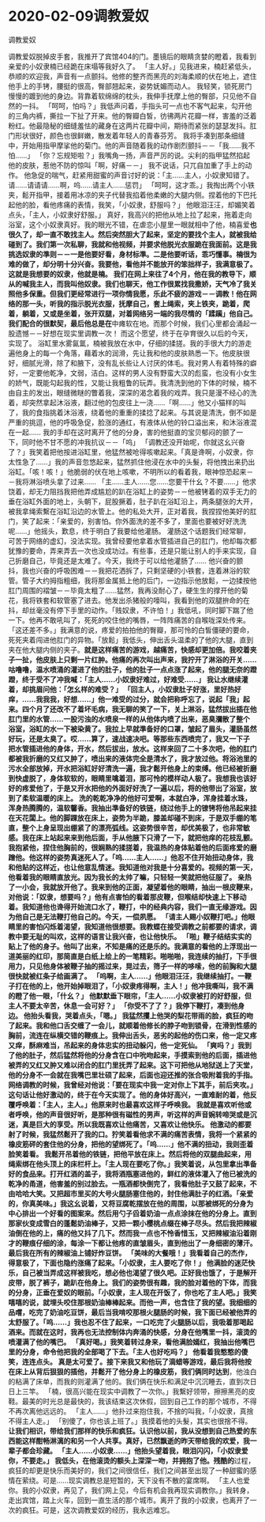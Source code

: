 # 2020-02-09调教爱奴



调教爱奴



调教爱奴脱掉皮手套，我推开了宾馆404的门。墨镜后的眼睛贪婪的瞪着，我看到亲爱的小奴隶楠已经跪在床塌等我好久了。 「主人好。」见我进来，楠赶紧低头，恭顺的欢迎我，声音有一点颤抖。他修的整齐而黑亮的刘海柔顺的伏在地上，遮住他手上的手铐，腰挺的很高，臀部翘起来，姿势妩媚而动人。  我轻笑，锁死房门慢慢的踱到他的身边。背靠着软绵绵的枕头，我伸手抚摩上他的臀部，只见他不自然的一抖。  「呵呵，怕吗？」我低声问着，手指头可一点也不客气起来，勾开他的三角内裤，撕拉一下扯了开来。他的臀瓣白皙，彷彿两片花瓣一样，害羞的泛着粉红。他最隐秘的细缝羞怯的藏身在这两片花瓣中间，期待而紧张的瑟瑟发抖。肛门形状很好，颜色也很鲜嫩，散发着年轻人的青春芬芳。  我将手凑到那条细缝中，开始用指甲摩挲他的菊门。他的声音随着我的动作剧烈颤抖－－「我……我不怕……」  「你？忘规矩啦？」我嘴角一扬，声音严厉的说。尖利的指甲猛然掐起他的皮肤，惹他不防的惊叫「啊，好痛－－」  我不说话，只兀自加重了手上的动作。  他急促的喘气，赶紧用甜蜜的声音讨好的说：「主……主人，小奴隶知错了。请……请请请……啊，呜……请主人……惩罚」  「呵呵，这才乖。」我掏出两个小铁夹，鬆开指甲，接着用冰凉的夹子代替我掐着他柔嫩的大腿内侧。捏着他的下巴托起他的脸，看他疼痛的表情，我笑，「小奴隶，舒服吗？」  他眼泪汪汪，却媚笑着点头，「主人，小奴隶好舒服。」  真好，我高兴的把他从地上拉了起来，拖着走向浴室，这个小奴隶真好。我的眼光不错，在虐恋小屋里一眼就相中了他，楠喜爱**也很久了，却一直不敢找主人。然后突然胆大了起来，坚定的要找个主人，就被我给碰到了。我们第一次私聊，我就和他视频，并要求他脱光衣服跪在我面前。这是我挑选奴隶的準则－－一是他要好看，身材标準。二是他要听话，乖巧懂事。楠很为难的做了，却分明十分兴奋。我要他，看他并不能放开的笨拙样子，我满意极了。这就是我想要的奴隶，他就是楠。  我们在网上来往了4个月，他在我的教导下，顺从的喊我主人，而我叫他奴隶。我们也聊天，他工作很累找我撒娇，天气冷了我关照他多保重。但我们更经常进行一项你情我愿，乐此不疲的游戏－－调教！他在网络的那一头，听我的指示脱光衣服，抚摩自己，套上绳索，夹上铁夹，跪着，爬着，躺着，又或是坐着，张开双腿，对着网络另一端的我尽情的「蹂躏」他自己。我们配合的很默契，最后他总是在**中瘫软在地。而那个时候，我们心里都会涌起一股遗憾－－好想在现实里调教一次！  而这个愿望，终于在孕育很久以后的今天，实现了。  浴缸里水雾氤氲，楠被我放在水中，仔细的揉搓。我的手很大力的游走遍他身上的每一个角落，藉着水的润滑，先让我和他的皮肤熟悉一下。他皮肤很好，细腻光滑，除了和腋下，没有乱长些让人讨厌的体毛。我对男人有着特殊的癖好，一定要他乾净，文弱，洁白。这样的男人没有野蛮大汉的彪蛮，也没有小女生的娇气，既能勾起我的性，又能让我粗鲁的玩弄。我清洗到他的下体的时候，楠不由自主的发出，眼缝微瞇的瞥着我，深深的渴念着我的戏弄。我只是漫不经心的洗着，却突然拿起沐浴液，翻过他的包皮往上一浇……「啊……」他又小猫样的叫了，我的食指挑着沐浴液，绕着他的重重的揉捻了起来。与其说是清洗，倒不如是严重的挑逗，他的呼吸急促，脸涨的通红，有液体从他的铃口溢出来，和沐浴液混在一起……  我的手却在这时离开了他的分身，害的他挺直的宝贝郁闷的颤了一下，同时他不甘不愿的冲我抗议－－「呜」  「调教还没开始呢，你就这幺兴奋了？」我笑着把他按进浴缸里，他猛然被呛得咳嗽起来。「真是谗啊，小奴隶，你太性急了……」我的声音忽悠起来，猛然抓住他浸在水中的头髮，将他拽出来扔出浴缸。「咳！咳！」他脆弱的伏在地上咳嗽，不明所以的看着我，眼神惊恐起来－－我将淋浴喷头拿了过来……  「主……主人……您……您要干什幺？不要……」他求饶着，却无力阻挡我把他弄成尴尬的趴在浴缸上的姿势－－他被铐着的双手无力的垂在浴缸外面的地上，头朝下，屁股撅着，肚子趴在浴缸沿上，两条腿张的大开，被我拿绳索繫在浴缸沿边的水管上。他的私处大开，正对着我，我捏捏他美好的肛门，笑了起来：「亲爱的，别害怕。你外面洗的差不多了，里面也要被好好洗洗呢……」他摇头，歎息，终于明白了我要给他灌肠。  灌肠这个话题我们经常聊，可苦于网络的虚幻，没法实现。我曾经要他拿着水管插进自己的肛门，他却每次都犹豫的要命，弄来弄去一次也没成功过。有些事，还是只能让别人的手来实现，自己折磨自己，毕竟还是太难了。今天，我终于可以给他灌肠了……  他兴奋的颤抖，我也兴奋的呼吸困难－－我把花洒拆了，只剩坚硬的小铁套，连着淋浴的软管。管子大约拇指粗细，我将那金属抵上他的后门，一边指示他放鬆，一边揉按他肛门周围的褶皱－－毕竟太粗了……猛然，我再没耐心了，硬生生的撑开他的菊花，我将铁套和软管塞了进去。他发出杀猪般的嚎叫，我看到他的双腿拚命的在抖，却丝毫没有停下手里的动作。「贱奴隶，不许怕！」我低吼，同时脚下踹了他一下。他再不敢吼叫了，死死的咬住他的嘴唇，一阵阵痛苦的自喉咙深处传来。  「这还差不多。」我满意的说，疼爱的拍拍他的臀瓣，那可怜的白皙僵硬的要命，死死夹着闯进他肛门的异物。「放鬆」我低头，伸出舌头温柔的了他的大腿，直到夹在他大腿内侧的夹子。**就是这样痛苦的游戏，越痛苦，快感却更加倍。我咬着夹子一扯，他皮肤上只剩一片红肿。他痛的再次叫出声来，我拧开了淋浴的开关……  咕噜噜，温水喷涌的灌进了他的肚子，他的肚子一点点涨了起来，他的腿无奈的蹬蹬，终于受不了冲我喊：「主人……小奴隶好难过，好难受……」  我让水继续灌着，却挑眉问他：「怎幺样的难受？」  「回主人，小奴隶肚子好涨，里好热好痒，……我我我，好想……」他一难受的过分，就会把称呼忘了，说起「我」起来。四个月了还改不了着坏毛病，我无聊的笑了一下，关上淋浴，猛然拔出插在他肛门里的水管……一股污浊的水喷泉一样的从他体内喷了出来，恶臭瀰散了整个浴室，浴缸的水一下被染黄了。我拉上早就準备好的口罩，皱起了眉头，灌肠虽然好玩，还是太臭了。哎……算了，速战速决吧。等那些东西喷完了，我又一下子把水管插进他的身体，开水，然后拔出，放水。这样来回了二十多次吧，他的肛门都被我折磨的又红又肿了，喷出来的液体完全是清水了，我才放过他。将浴池里的污水全部放掉，开水把浴缸好好清洗一遍，我才鬆开他身上的束缚。他已经被折磨到快虚脱了，身体软软的，眼睛里噙着泪，那可怜的模样动人极了。我想我也该好好的疼爱他了，于是又开水把他的外面好好洗了一遍以后，将的他带出了浴室，放到了柔软温暖的床上。  洗的乾乾净净的他好可爱啊，本就白净，浑身挂着水珠，浑身热腾腾的，温软馨香。我抽出準备好的铁链，绕过他手上的镣铐将他吊起来挂在天花闆上。他的脚踝放在床上，姿势为半跪，膝盖却碰不到床，于是双手绷的笔直，整个上身呈现出绷紧了的漂亮弧线。这姿势很辛苦，却优美极了，也非常敏感。我在床上站起来来到他后面，手从他腋下只滑了一下，就把他痒的花枝乱颤。我抱紧他，捏住他胸前的，很娴熟的揉搓着，我温热的身体贴着他的后面疼爱的磨蹭他。他这样的姿势真迷死人了。「呜……主人……」他忍不住开始扭动身体，我和他贴的这样近，也让他意乱情迷。我知道他对我是十分喜爱的。视频的第一天，他看着我的眼睛直放光。因为我长的太帅了嘛，只轻轻一笑就把他征服了。  亲热了一小会，我就放开他了。我来到他的正面，凝望着他的眼睛，抽出一根皮鞭来，对他说：「奴隶，想要吗？」他有点害怕的看着那皮鞭，但喉结却快速上下移动着。我知道他也谗得开始流口水了，鞭打，**中的经典内容，我们一直无缘游戏。因为他自己是无法鞭打他自己的。今天，一偿夙愿。  「请主人赐小奴鞭打吧。」他眼睛里的害怕闪烁着渴望，我知道他很想要。我教蝶在接受调教之前都要的请求，调教中要无耻的叫欢，这样的语言让我兴奋，也让他快乐。  「啪」鞭子结结实实的贴上了他的身子。他叫了出来，不知是痛的还是乐的。我满意的看他的**上浮现出一道美丽的红印，那简直是白纸上绘上的一笔精彩。啪啪啪，我连续的抽打，下手很用力，只见他身体被鞭子抽的摇过来，晃过去，筛子一样的哆嗦，他的前胸和大腿很快就被红条子给画满了。  「呜啊，主人……」他眼泪汪汪，我继续抽打。一鞭子打在他的上，他开始掉眼泪了，「小奴隶疼得啊，主人！」他冲我嘶叫，我不满的瞪了他一眼，「什幺？」  他默默垂下眼帘，「主人……小奴隶被打的好舒服，但主人不要太辛苦，休息一会可好？」  「你受不了了？」我停下鞭打，凑到他身边。  他抬头看我，哭着点头，「嗯。」  我猛然攫上他哭的梨花带雨的脸，疯狂的吻了起来。我和他口舌交缠了一会儿，就顺着他修长的脖子吻到锁骨，在滑到性感的胸前，流连在纵横交错的鞭痕上。我伸出舌头，恶劣的起他的伤口来，他一定又疼又痒，酥麻难当，吊起来的身体忠实的扭动躲闪，他一定死仙。  「爽吗？」我到了他的肚子，然后猛然将他的分身含在口中吮吻起来，手摸索到他的后面，插进他被弄的又红又肿又难以闭合的肛门里抚弄了起来。这下可把他从地狱送上了天堂，他的分身不一会就在我嘴巴里壮硕了起来，后面也迎还推的张合吸附着我的手指。网络调教的时候，我曾经对他说：「要在现实中我一定对你上下其手，前后夹攻。」这句话让他好激动的，终于在今天实现了。他的身体好高兴，一直难耐的着，他反覆呼唤着：「主人，主人。」他原来时也最喜欢这样子呼唤我。  我就是喜欢听他或者呼唤，他的声音很好听，是那种很有磁性的男声，听这样的声音婉转啼哭或是沉迷，真是巨大的享受。所以我既喜欢让他痛苦，又喜欢让他快乐。  他激动的都要射了时候，我猛然鬆开了我的口。狞笑着看他求不满的痛苦表情，我将一个紧紧的橡皮筋砰的套住他的分身，把他的望绑死了。「呜……」他不满的扭动，我则歪着脸笑着看。  我鬆开吊着他的铁链，把他平放在床上。然后将他的双腿曲起来，用绳索绑在他头顶上的床栏杆上。「主人现在要吃了你。」我笑着说，从包里拿出準备好的食品来。打开红酒的盖子，我将酒瓶塞进他的，鲜红的液体灌入了他已被洗的乾净的甬道，他害羞的别过脸去。一瓶酒都快倒完了，我看他肚子又鼓了起来，不由哈哈大笑。又把超市里买的大号火腿肠塞住他的，封住他满肚子的红酒。「亲爱的，你真美味。」我这幺说着，又将豆腐乾摆放在他的周围，以那被绑死的分身为中心排出一个好看的图案来。然后用勺子舀着奶油一点点涂抹在他的分身上。直到那家伙变成雪白的蓬鬆奶油棒子，又把一颗小樱桃点缀在棒子尽头。然后我把辣椒油倒在他的上，痛的他又抖了几下。然而我一点也不怜香惜玉，又把辣椒油沿着刚才的鞭痕仔细的涂，每涂一下都让他疼的直皱眉头，直到他出了一身细密的薄汗。最后我在所有的辣椒油上铺好炸豆饼。  「美味的大餐哦！」我看着自己的杰作，得意极了，下面也隐约涨痛了起来。「小奴隶，主人要吃了你！」  他满脸的迷茫快乐，自己被当弄成这样被我吃，想必他也渴望了很久吧。正好我也饿了，于是解开皮带，脱了裤子，跪趴在他身上。我们的姿势很有趣，我的脸对着他的下体，而我的分身，正垂在爱奴的眼前。「小奴隶，主人现在开饭了，你也吃了主人吧。」我笑嘻嘻的说，就埋头咬住那根奶油棒棒起来。而他一声，也含住了我的望。我细细的品嚐，吃完了奶油吃豆饼，最后当我啃咬那根火腿肠的时候，我下面已经被他弄的太舒服了。「呜……」我也忍不住了起来，一口吃完了火腿肠以后，我吸着那喝起酒来。而就在这时，我再也无法控制体内奔涌的快感，分身在他嘴里一抖，滚烫的喷灌满了他的嘴巴。  「真好喝。」我笑着转过身来，看他满脸嫣红，我抽出他嘴巴里的分身，命令他把我的全部喝了下去。「主人也好吃吗？」  他看着我憨憨的傻笑，连连点头。  真是太可爱了。接下来我又和他玩了滴蜡等游戏，最后我将他按在床上从背后狠狠的插他，并鬆开了他分身上的橡皮筋，我们俩同时达到**，他浊白的粘满了床单，而我的则灌满了他的。我们俩在快乐和满足中沉沉睡去，直到次日日上三竿。  「楠，很高兴能在现实中调教了一次你。」我繫好领带，擦擦黑亮的皮鞋。最美的时光总是最快的，我该结束这次休假，回到自己工作的那个城市，不得不再次离他远远的。  「主人……」他扑过来抱住我，不捨的叫我，「小奴隶，真捨不得主人走。」  「别傻了，你也该上班了。」我摸着他的头髮，其实也很捨不得。**让我们相识，带给我们那样的快乐和疯狂。认识他以前，我从没想到自己热爱的东西能这样酣畅淋漓的和另一个人共享。真好，已然飘逝的昨天带给我的欢爱，我一辈子都会珍藏。  「主人……小奴隶……」他抬头望着我，眼泪闪闪，「小奴隶爱你，不要走。」  我低头，在他滚烫的额头上深深一吻，并拥抱了他。残酷的**过程，疯狂的却更是快乐而美好的，我们之间很信任，我们之间甚至出现了一种甜蜜的感情在萦绕。可是……现实调教总是短暂的，天下没有不散的宴席啊。  「主人也爱你。我的小奴隶，再见了，我们网上见，今后有机会我再现实调教你。」我转身，走出宾馆，踏上火车，回到一直生活的那个城市。离开了我的小奴隶，也离开了一次的疯狂。可是，这次调教爱奴的经历，我永远难忘。


